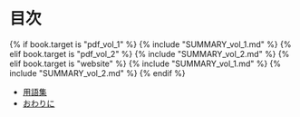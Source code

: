 

<div id="sect_title_text"></div>

# 目次

<div id="sect_title_img_0_0"></div>

{% if book.target is "pdf_vol_1" %}
{% include "SUMMARY_vol_1.md" %}
{% elif book.target is "pdf_vol_2" %}
{% include "SUMMARY_vol_2.md" %}
{% elif book.target is "website" %}
{% include "SUMMARY_vol_1.md" %}
{% include "SUMMARY_vol_2.md" %}
{% endif %}

* [用語集](body/Glossary.md)
* [おわりに](body/Conclusion.md)
